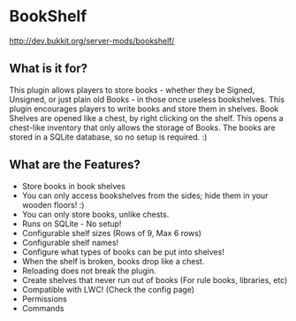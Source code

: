BookShelf
=========

http://dev.bukkit.org/server-mods/bookshelf/

What is it for?
---------------

This plugin allows players to store books - whether they be Signed, Unsigned,
or just plain old Books - in those once useless bookshelves. This plugin
encourages players to write books and store them in shelves. Book Shelves are
opened like a chest, by right clicking on the shelf. This opens a chest-like
inventory that only allows the storage of Books. The books are stored in a
SQLite database, so no setup is required. :)

What are the Features?
----------------------

* Store books in book shelves
* You can only access bookshelves from the sides; hide them in your wooden floors! :)
* You can only store books, unlike chests.
* Runs on SQLite - No setup!
* Configurable shelf sizes (Rows of 9, Max 6 rows)
* Configurable shelf names!
* Configure what types of books can be put into shelves!
* When the shelf is broken, books drop like a chest.
* Reloading does not break the plugin.
* Create shelves that never run out of books (For rule books, libraries, etc)
* Compatible with LWC! (Check the config page)
* Permissions
* Commands
